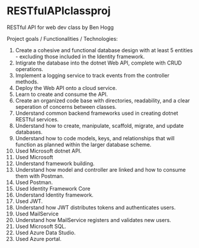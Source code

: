 # RESTfulAPIclassproj
RESTful API for web dev class by Ben Hogg

Project goals / Functionalities / Technologies:
1. Create a cohesive and functional database design with at least 5 entities - excluding those included in the Identity framework.
2. Intigrate the database into the dotnet Web API, complete with CRUD operations.
3. Implement a logging service to track events from the controller methods.
4. Deploy the Web API onto a cloud service.
5. Learn to create and consume the API.
6. Create an organized code base with directories, readability, and a clear seperation of concerns between classes.
7. Understand common backend frameworks used in creating dotnet RESTful services.
8. Understand how to create, manipulate, scaffold, migrate, and update databases.
9. Understand how to code models, keys, and relationships that will function as planned within the larger database scheme.
10. Used Microsoft dotnet API.
11. Used Microsoft 
12. Understand framework building.
13. Understand how model and controller are linked and how to consume them with Postman.
14. Used Postman.
15. Used Identity Framework Core
16. Understand Identity framework.
17. Used JWT.
18. Understand how JWT distributes tokens and authenticates users.
19. Used MailService
20. Understand how MailService registers and validates new users.
21. Used Microsoft SQL.
22. Used Azure Data Studio.
23. Used Azure portal.




